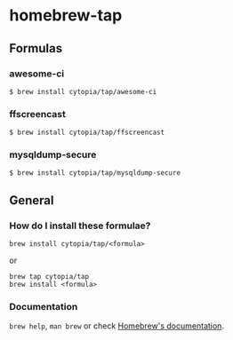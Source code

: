 # homebrew-tap

## Formulas

### awesome-ci
```shell
$ brew install cytopia/tap/awesome-ci
```

### ffscreencast
```shell
$ brew install cytopia/tap/ffscreencast
```

### mysqldump-secure
```shell
$ brew install cytopia/tap/mysqldump-secure
```



## General
### How do I install these formulae?

```shell
brew install cytopia/tap/<formula>
```
or
```shell
brew tap cytopia/tap
brew install <formula>
```

### Documentation

`brew help`, `man brew` or check [Homebrew's documentation](https://github.com/Homebrew/homebrew/tree/master/share/doc/homebrew#readme).


